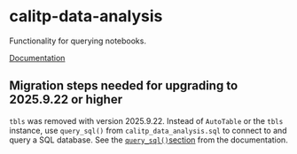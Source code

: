 # calitp-data-analysis

Functionality for querying notebooks.

[Documentation](https://docs.calitp.org/data-infra/analytics_tools/python_libraries.html#calitp-data-analysis)

## Migration steps needed for upgrading to 2025.9.22 or higher

`tbls` was removed with version 2025.9.22. Instead of `AutoTable` or the `tbls`
instance, use `query_sql()` from `calitp_data_analysis.sql` to connect to and query a SQL database. See the [`query_sql()`section](https://docs.calitp.org/data-infra/analytics_tools/python_libraries.html#calitp-data-analysis-query-sql) from the documentation.
